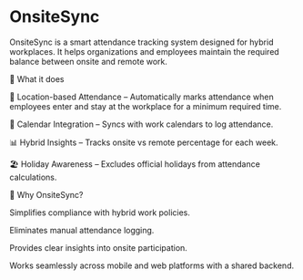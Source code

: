 # OnsiteSync

OnsiteSync is a smart attendance tracking system designed for hybrid workplaces. It helps organizations and employees maintain the required balance between onsite and remote work.

🌟 What it does

📍 Location-based Attendance – Automatically marks attendance when employees enter and stay at the workplace for a minimum required time.

📅 Calendar Integration – Syncs with work calendars to log attendance.

📊 Hybrid Insights – Tracks onsite vs remote percentage for each week.

🏖️ Holiday Awareness – Excludes official holidays from attendance calculations.

🎯 Why OnsiteSync?

Simplifies compliance with hybrid work policies.

Eliminates manual attendance logging.

Provides clear insights into onsite participation.

Works seamlessly across mobile and web platforms with a shared backend.
